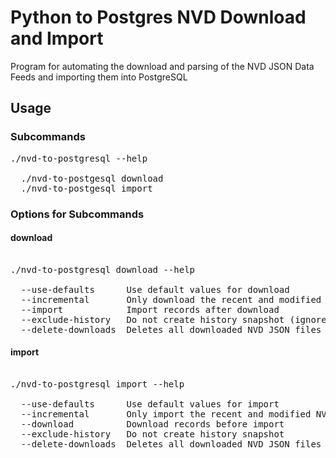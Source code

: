 # Python to Postgres NVD Download and Import
Program for automating the download and parsing of the NVD JSON Data Feeds and importing them into PostgreSQL

## Usage

### Subcommands
<pre>
./nvd-to-postgresql --help

  ./nvd-to-postgesql download
  ./nvd-to-postgesql import
</pre>
### Options for Subcommands

#### download
<pre>

./nvd-to-postgresql download --help

  --use-defaults      Use default values for download
  --incremental       Only download the recent and modified NVD JSON Data Feeds
  --import            Import records after download
  --exclude-history   Do not create history snapshot (ignored unless --import used)
  --delete-downloads  Deletes all downloaded NVD JSON files that match the default path or the path specified at runtime (ignored unless --import used)
</pre>
#### import
<pre>

./nvd-to-postgresql import --help

  --use-defaults      Use default values for import
  --incremental       Only import the recent and modified NVD JSON Data Feeds
  --download          Download records before import
  --exclude-history   Do not create history snapshot
  --delete-downloads  Deletes all downloaded NVD JSON files that match the default path or the path specified at runtime
</pre>